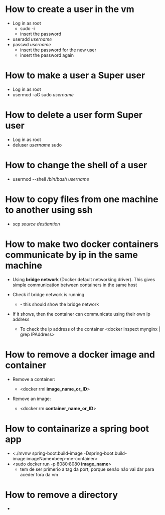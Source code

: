 # How to create a user in the vm

- Log in as root
    - sudo -i
    - insert the password
- useradd *username*
- passwd *username*
    - insert the password for the new user
    - insert the password again

# How to make a user a Super user

- Log in as root
- usermod -aG sudo *username*

# How to delete a user form Super user

- Log in as root 
- deluser *username* sudo

# How to change the shell of a user

- usermod --shell */bin/bash* *username*

# How to copy files from one machine to another using ssh 

- scp *source* *destiantion*

# How to make two docker containers communicate by ip in the same machine

- Using **bridge network** (Docker default networking driver). This gives simple communication between containers in the same host

- Check if bridge network is running 
    - <docker network ls> - this should show the bridge network

- If it shows, then the container can communicate using their own ip address
    - To check the ip address of the container <docker inspect mynginx | grep IPAddress>

# How to remove a docker image and container 

- Remove a container:
    - <docker rmi **image_name_or_ID**>

- Remove an image:
    - <docker rm **container_name_or_ID**>


# How to containarize a spring boot app

- <./mvnw spring-boot:build-image -Dspring-boot.build-image.imageName=beep-me-container>
- <sudo docker run -p 8080:8080 **image_name**>
    - tem de ser primerio a tag da port, porque senão não vai dar para aceder fora da vm

# How to remove a directory

- 
 



